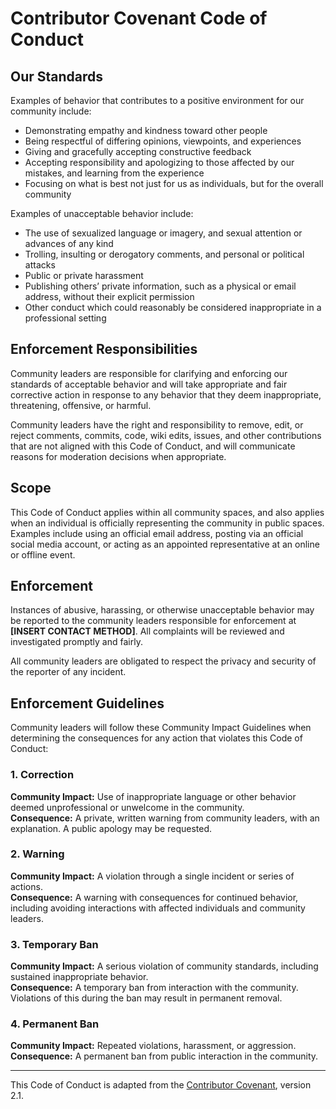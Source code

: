 # Contributor Covenant Code of Conduct

## Our Standards

Examples of behavior that contributes to a positive environment for our community include:

- Demonstrating empathy and kindness toward other people  
- Being respectful of differing opinions, viewpoints, and experiences  
- Giving and gracefully accepting constructive feedback  
- Accepting responsibility and apologizing to those affected by our mistakes, and learning from the experience  
- Focusing on what is best not just for us as individuals, but for the overall community  

Examples of unacceptable behavior include:

- The use of sexualized language or imagery, and sexual attention or advances of any kind  
- Trolling, insulting or derogatory comments, and personal or political attacks  
- Public or private harassment  
- Publishing others’ private information, such as a physical or email address, without their explicit permission  
- Other conduct which could reasonably be considered inappropriate in a professional setting  

## Enforcement Responsibilities

Community leaders are responsible for clarifying and enforcing our standards of acceptable behavior and will take appropriate and fair corrective action in response to any behavior that they deem inappropriate, threatening, offensive, or harmful.

Community leaders have the right and responsibility to remove, edit, or reject comments, commits, code, wiki edits, issues, and other contributions that are not aligned with this Code of Conduct, and will communicate reasons for moderation decisions when appropriate.

## Scope

This Code of Conduct applies within all community spaces, and also applies when an individual is officially representing the community in public spaces. Examples include using an official email address, posting via an official social media account, or acting as an appointed representative at an online or offline event.

## Enforcement

Instances of abusive, harassing, or otherwise unacceptable behavior may be reported to the community leaders responsible for enforcement at **[INSERT CONTACT METHOD]**. All complaints will be reviewed and investigated promptly and fairly.

All community leaders are obligated to respect the privacy and security of the reporter of any incident.

## Enforcement Guidelines

Community leaders will follow these Community Impact Guidelines when determining the consequences for any action that violates this Code of Conduct:

### 1. Correction  
**Community Impact:** Use of inappropriate language or other behavior deemed unprofessional or unwelcome in the community.  
**Consequence:** A private, written warning from community leaders, with an explanation. A public apology may be requested.

### 2. Warning  
**Community Impact:** A violation through a single incident or series of actions.  
**Consequence:** A warning with consequences for continued behavior, including avoiding interactions with affected individuals and community leaders.

### 3. Temporary Ban  
**Community Impact:** A serious violation of community standards, including sustained inappropriate behavior.  
**Consequence:** A temporary ban from interaction with the community. Violations of this during the ban may result in permanent removal.

### 4. Permanent Ban  
**Community Impact:** Repeated violations, harassment, or aggression.  
**Consequence:** A permanent ban from public interaction in the community.

---

This Code of Conduct is adapted from the [Contributor Covenant](https://www.contributor-covenant.org), version 2.1.
